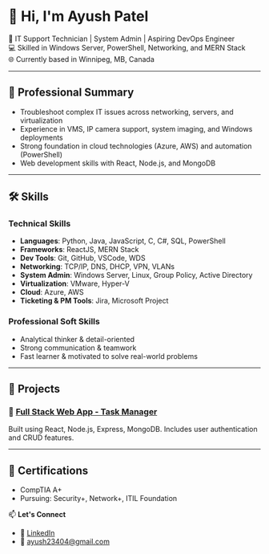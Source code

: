 # 👋 Hi, I'm Ayush Patel

🎯 IT Support Technician | System Admin | Aspiring DevOps Engineer  
💻 Skilled in Windows Server, PowerShell, Networking, and MERN Stack  
🌐 Currently based in Winnipeg, MB, Canada  

---

## 💼 Professional Summary  
- Troubleshoot complex IT issues across networking, servers, and virtualization  
- Experience in VMS, IP camera support, system imaging, and Windows deployments  
- Strong foundation in cloud technologies (Azure, AWS) and automation (PowerShell)  
- Web development skills with React, Node.js, and MongoDB  

---

## 🛠️ Skills

### Technical Skills
- **Languages**: Python, Java, JavaScript, C, C#, SQL, PowerShell  
- **Frameworks**: ReactJS, MERN Stack  
- **Dev Tools**: Git, GitHub, VSCode, WDS  
- **Networking**: TCP/IP, DNS, DHCP, VPN, VLANs  
- **System Admin**: Windows Server, Linux, Group Policy, Active Directory  
- **Virtualization**: VMware, Hyper-V  
- **Cloud**: Azure, AWS  
- **Ticketing & PM Tools**: Jira, Microsoft Project  

### Professional Soft Skills
- Analytical thinker & detail-oriented  
- Strong communication & teamwork  
- Fast learner & motivated to solve real-world problems  

---

## 📁 Projects

### 🔹 [Full Stack Web App - Task Manager](https://github.com/Ayushkumar1224/MERNApp) 
Built using React, Node.js, Express, MongoDB. Includes user authentication and CRUD features.

---

## 📜 Certifications  
- CompTIA A+  
- Pursuing: Security+, Network+, ITIL Foundation  

📫 **Let's Connect**  
- 🔗 [LinkedIn](https://www.linkedin.com/in/ayush-patell)  
- 📧 ayush23404@gmail.com
